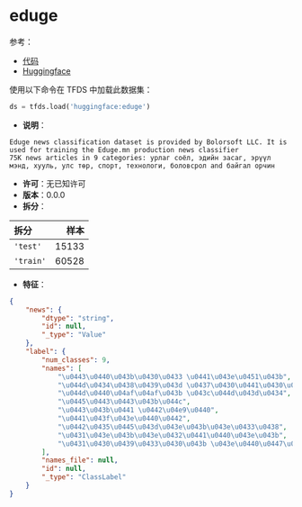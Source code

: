 # eduge

参考：

- [代码](https://github.com/huggingface/datasets/blob/master/datasets/eduge)
- [Huggingface](https://huggingface.co/datasets/eduge)

使用以下命令在 TFDS 中加载此数据集：

```python
ds = tfds.load('huggingface:eduge')
```

- **说明**：

```
Eduge news classification dataset is provided by Bolorsoft LLC. It is used for training the Eduge.mn production news classifier
75K news articles in 9 categories: урлаг соёл, эдийн засаг, эрүүл мэнд, хууль, улс төр, спорт, технологи, боловсрол and байгал орчин
```

- **许可**：无已知许可
- **版本**：0.0.0
- **拆分**：

拆分 | 样本
:-- | --:
`'test'` | 15133
`'train'` | 60528

- **特征**：

```json
{
    "news": {
        "dtype": "string",
        "id": null,
        "_type": "Value"
    },
    "label": {
        "num_classes": 9,
        "names": [
            "\u0443\u0440\u043b\u0430\u0433 \u0441\u043e\u0451\u043b",
            "\u044d\u0434\u0438\u0439\u043d \u0437\u0430\u0441\u0430\u0433",
            "\u044d\u0440\u04af\u04af\u043b \u043c\u044d\u043d\u0434",
            "\u0445\u0443\u0443\u043b\u044c",
            "\u0443\u043b\u0441 \u0442\u04e9\u0440",
            "\u0441\u043f\u043e\u0440\u0442",
            "\u0442\u0435\u0445\u043d\u043e\u043b\u043e\u0433\u0438",
            "\u0431\u043e\u043b\u043e\u0432\u0441\u0440\u043e\u043b",
            "\u0431\u0430\u0439\u0433\u0430\u043b \u043e\u0440\u0447\u0438\u043d"
        ],
        "names_file": null,
        "id": null,
        "_type": "ClassLabel"
    }
}
```
